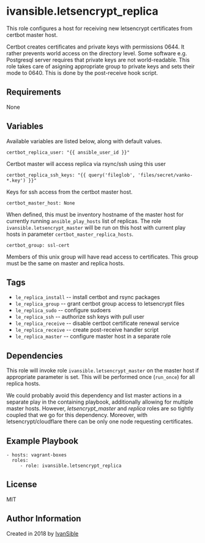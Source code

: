 # ivansible.letsencrypt_replica

This role configures a host for receiving new letsencrypt certificates
from certbot master host.

Certbot creates certificates and private keys with permissions 0644.
It rather prevents world access on the directory level.
Some software e.g. Postgresql server requires that private keys are not world-readable.
This role takes care of asigning appropriate group to private keys
and sets their mode to 0640. This is done by the post-receive hook script.


## Requirements

None


## Variables

Available variables are listed below, along with default values.

    certbot_replica_user: "{{ ansible_user_id }}"
Certbot master will access replica via rsync/ssh using this user

    certbot_replica_ssh_keys: "{{ query('fileglob', 'files/secret/vanko-*.key') }}"
Keys for ssh access from the certbot master host.

    certbot_master_host: None
When defined, this must be inventory hostname of the master host
for currently running `ansible_play_hosts` list of replicas.
The role `ivansible.letsencrypt_master` will be run on this host
with current play hosts in parameter `certbot_master_replica_hosts`.

    certbot_group: ssl-cert
Members of this unix group will have read access to certificates.
This group must be the same on master and replica hosts.


## Tags

- `le_replica_install` -- install certbot and rsync packages
- `le_replica_group` -- grant certbot group access to letsencrypt files
- `le_replica_sudo` -- configure sudoers
- `le_replica_ssh` -- authorize ssh keys with pull user
- `le_replica_receive` -- disable certbot certificate renewal service
- `le_replica_receive` -- create post-receive handler script
- `le_replica_master` -- configure master host in a separate role


## Dependencies

This role will invoke role `ivansible.letsencrypt_master`
on the master host if appropriate parameter is set.
This will be performed once (`run_once`) for all replica hosts.

We could probably avoid this dependency and list master actions
in a separate play in the containing playbook, additionally allowing
for multiple master hosts. However, _letsencrypt_master_ and _replica_
roles are so tightly coupled that we go for this dependency.
Moreover, with letsencrypt/cloudflare there can be only one node
requesting certificates.


## Example Playbook

    - hosts: vagrant-boxes
      roles:
         - role: ivansible.letsencrypt_replica


## License

MIT

## Author Information

Created in 2018 by [IvanSible](https://github.com/ivansible)
